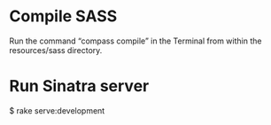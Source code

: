 # Compile SASS

Run the command “compass compile” in the Terminal from within the resources/sass directory.

# Run Sinatra server

$ rake serve:development
